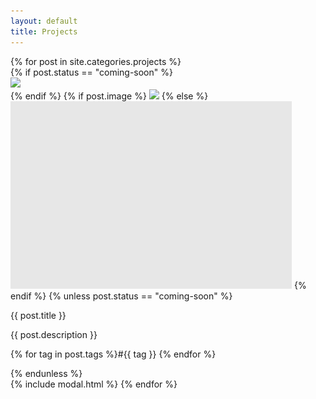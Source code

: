 ```yaml
---
layout: default
title: Projects
---
```


<div class="container pv4">
  <div class="row">
    {% for post in site.categories.projects %}
    <div class="col-md-4 col-sm-6 col-xs-12">
      <div class="project">
        {% if post.status == "coming-soon" %}
          <div class="overlay"><img src="/img/{{ post.status }}.png"></div>
        {% endif %}
        {% if post.image %}
          <img src="/img/{{ post.image }}">
        {% else %}
          <img src="/img/placeholder.jpg">
        {% endif %}
        {% unless post.status == "coming-soon" %}
        <div class="caption modal-link" data-link="{{ post.url }}" data-toggle="modal" data-target="#{{ post.title | remove: " " | remove: ":" }}Modal">
          <div>
            <p class="project-title">{{ post.title }}</p>
            <p>{{ post.description }}</p>
            <p class="project-tags">{% for tag in post.tags %}#{{ tag }} {% endfor %}</p>
          </div>
        </div>
        {% endunless %}
      </div>
    </div>
    {% include modal.html %}
    {% endfor %}
  </div>
</div>
